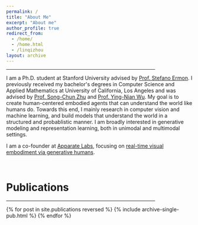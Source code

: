```yaml
---
permalink: /
title: "About Me"
excerpt: "About me"
author_profile: true
redirect_from: 
  - /home/
  - /home.html
  - /linqizhou
layout: archive
--- 
```


<hr style="width:80%;text-align:left;margin-left:0">

I am a Ph.D. student at Stanford University advised by [Prof. Stefano Ermon](https://cs.stanford.edu/~ermon/). I previously received my bachelor's degrees in Computer Science and Applied
Mathematics at University of California, Los Angeles and was advised by [Prof. Song-Chun Zhu](http://www.stat.ucla.edu/~sczhu/) and [Prof. Ying-Nian Wu](http://www.stat.ucla.edu/~ywu/me.html). 
My goal is to create human-centered embodied agents that can understand the world like humans do. Towards this end, I mainly research in computer vision and machine learning, and build models that understand the world in a structured and probablistic manner. I am
broadly interested in generative modeling and representation learning, both in unimodal and multimodal settings.

I am a co-founder at [Apparate Labs](https://apparate.ai/index.html), focusing on [real-time visual embodiment via generative humans](https://apparate.ai/blog/proteus.html).


<br>

<h1 id="publications"> Publications</h1>

<hr style="width:80%;text-align:left;margin-left:0">

{% for post in site.publications reversed %}
  {% include archive-single-pub.html %}
{% endfor %}